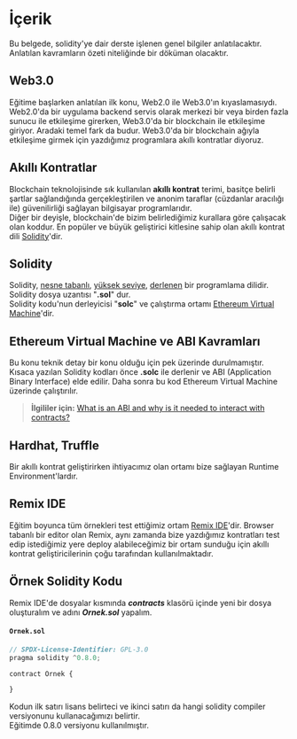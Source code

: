 # İçerik

Bu belgede, solidity'ye dair derste işlenen genel bilgiler anlatılacaktır. Anlatılan kavramların özeti niteliğinde bir döküman olacaktır.

## Web3.0

Eğitime başlarken anlatılan ilk konu, Web2.0 ile Web3.0'ın kıyaslamasıydı. Web2.0'da bir uygulama backend servis olarak merkezi bir veya birden fazla sunucu ile etkileşime girerken, Web3.0'da bir blockchain ile etkileşime giriyor. Aradaki temel fark da budur. Web3.0'da bir blockchain ağıyla etkileşime girmek için yazdığımız programlara akıllı kontratlar diyoruz.

## Akıllı Kontratlar

Blockchain teknolojisinde sık kullanılan **akıllı kontrat** terimi, basitçe belirli şartlar sağlandığında gerçekleştirilen ve anonim taraflar (cüzdanlar aracılığı ile) güvenilirliği sağlayan bilgisayar programlarıdır. \
Diğer bir deyişle, blockchain'de bizim belirlediğimiz kurallara göre çalışacak olan koddur. En popüler ve büyük geliştirici kitlesine sahip olan akıllı kontrat dili [Solidity](docs.soliditylang.org)'dir. 


## Solidity

Solidity, [nesne tabanlı](https://en.wikipedia.org/wiki/Object-oriented_programming), [yüksek seviye](https://en.wikipedia.org/wiki/High-level_programming_language), [derlenen](https://en.wikipedia.org/wiki/Compiled_language) bir programlama dilidir.\
Solidity dosya uzantısı "**.sol**" dur.\
Solidity kodu'nun derleyicisi "**solc**" ve çalıştırma ortamı [Ethereum Virtual Machine](https://ethereum.org/en/developers/docs/evm/)'dir.

## Ethereum Virtual Machine ve ABI Kavramları

Bu konu teknik detay bir konu olduğu için pek üzerinde durulmamıştır. \
Kısaca yazılan Solidity kodları önce **.solc** ile derlenir ve ABI (Application Binary Interface) elde edilir. Daha sonra bu kod Ethereum Virtual Machine üzerinde çalıştırılır.
> **İlgililer için:** [What is an ABI and why is it needed to interact with contracts?](https://ethereum.stackexchange.com/a/235)

## Hardhat, Truffle

Bir akıllı kontrat geliştirirken ihtiyacımız olan ortamı bize sağlayan Runtime Environment'lardır.

## Remix IDE

Eğitim boyunca tüm örnekleri test ettiğimiz ortam [Remix IDE](https://remix.ethereum.org/)'dir. Browser tabanlı bir editor olan Remix, aynı zamanda bize yazdığımız kontratları test edip istediğimiz yere deploy alabileceğimiz bir ortam sunduğu için akıllı kontrat geliştiricilerinin çoğu tarafından kullanılmaktadır.


## Örnek Solidity Kodu

Remix IDE'de dosyalar kısmında ***contracts*** klasörü içinde yeni bir dosya oluşturalım ve adını ***Ornek.sol*** yapalım.

#### **`Ornek.sol`**
```javascript
// SPDX-License-Identifier: GPL-3.0
pragma solidity ^0.8.0;

contract Ornek {

}
```

Kodun ilk satırı lisans belirteci ve ikinci satırı da hangi solidity compiler versiyonunu kullanacağımızı belirtir.\
Eğitimde 0.8.0 versiyonu kullanılmıştır.